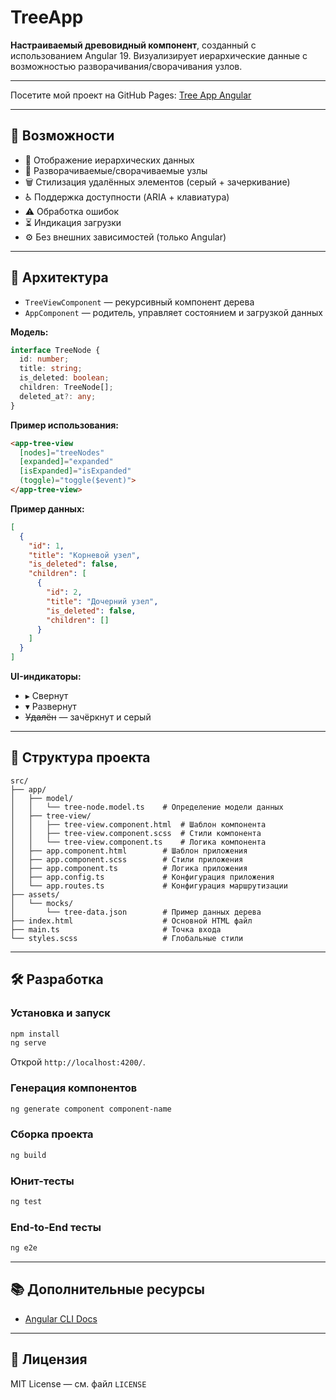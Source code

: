 # TreeApp

**Настраиваемый древовидный компонент**, созданный с использованием Angular 19. Визуализирует иерархические данные с возможностью разворачивания/сворачивания узлов.

---

Посетите мой проект на GitHub Pages: [Tree App Angular](https://pharaoh5.github.io/tree-app-angular/)

---

## 🚀 Возможности

- 📂 Отображение иерархических данных
- 🔽 Разворачиваемые/сворачиваемые узлы
- 🗑️ Стилизация удалённых элементов (серый + зачеркивание)
- ♿ Поддержка доступности (ARIA + клавиатура)
- ⚠️ Обработка ошибок
- ⏳ Индикация загрузки
- ⚙️ Без внешних зависимостей (только Angular)

---

## 🔧 Архитектура

- `TreeViewComponent` — рекурсивный компонент дерева
- `AppComponent` — родитель, управляет состоянием и загрузкой данных

**Модель:**

```ts
interface TreeNode {
  id: number;
  title: string;
  is_deleted: boolean;
  children: TreeNode[];
  deleted_at?: any;
}
```

**Пример использования:**

```html
<app-tree-view 
  [nodes]="treeNodes"
  [expanded]="expanded"
  [isExpanded]="isExpanded"
  (toggle)="toggle($event)">
</app-tree-view>
```

**Пример данных:**
```json
[
  {
    "id": 1,
    "title": "Корневой узел",
    "is_deleted": false,
    "children": [
      {
        "id": 2,
        "title": "Дочерний узел",
        "is_deleted": false,
        "children": []
      }
    ]
  }
]
```

**UI-индикаторы:**

- ▸ Свернут
- ▾ Развернут
- ~~Удалён~~ — зачёркнут и серый

---

## 🧱 Структура проекта

```
src/
├── app/
│   ├── model/
│   │   └── tree-node.model.ts    # Определение модели данных
│   ├── tree-view/
│   │   ├── tree-view.component.html  # Шаблон компонента
│   │   ├── tree-view.component.scss  # Стили компонента
│   │   └── tree-view.component.ts    # Логика компонента
│   ├── app.component.html        # Шаблон приложения
│   ├── app.component.scss        # Стили приложения
│   ├── app.component.ts          # Логика приложения
│   ├── app.config.ts             # Конфигурация приложения
│   └── app.routes.ts             # Конфигурация маршрутизации
├── assets/
│   └── mocks/
│       └── tree-data.json        # Пример данных дерева
├── index.html                    # Основной HTML файл
├── main.ts                       # Точка входа
└── styles.scss                   # Глобальные стили
```

---

## 🛠️ Разработка

### Установка и запуск

```bash
npm install
ng serve
```

Открой `http://localhost:4200/`.

### Генерация компонентов

```bash
ng generate component component-name
```

### Сборка проекта

```bash
ng build
```

### Юнит-тесты

```bash
ng test
```

### End-to-End тесты

```bash
ng e2e
```

---

## 📚 Дополнительные ресурсы

- [Angular CLI Docs](https://angular.dev/tools/cli)

---

## 📝 Лицензия

MIT License — см. файл `LICENSE`
